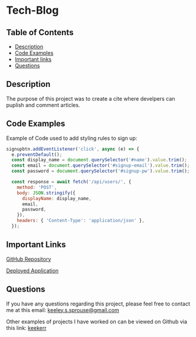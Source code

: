 # Tech-Blog

## Table of Contents

* [Description](#description)
* [Code Examples](#code-examples)
* [Important links](#important-links)
* [Questions](#questions)

## Description

The purpose of this project was to create a cite where develpers can puplish and comment articles.

## Code Examples
Example of Code used to add styling rules to sign up:

```js
signupbtn.addEventListener('click', async (e) => {
  e.preventDefault();
  const display_name = document.querySelector('#name').value.trim();
  const email = document.querySelector('#signup-email').value.trim();
  const password = document.querySelector('#signup-pw').value.trim();

  const response = await fetch('/api/users/', {
    method: 'POST',
    body: JSON.stringify({
      displayName: display_name,
      email,
      password,
    }),
    headers: { 'Content-Type': 'application/json' },
  });

```

## Important Links
[GitHub Repository](https://github.com/keekerr/Tech-Blog)

[Deployed Application](https://desolate-harbor-29342.herokuapp.com/)

## Questions

If you have any questions regarding this project, please feel free to contact me at this email: keeley.s.sprouse@gmail.com

Other examples of projects I have worked on can be viewed on Github via this link: [keekerr](https://github.com/keekerr)
